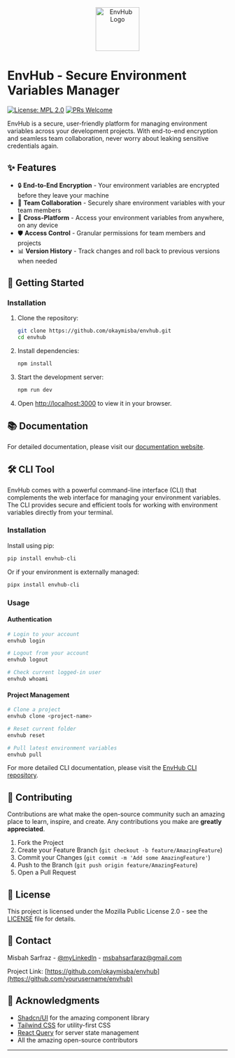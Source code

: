 <div align="center">
<img src="https://envhub.net/favicon.ico" alt="EnvHub Logo" width="100">
</div>

# EnvHub - Secure Environment Variables Manager

[![License: MPL 2.0](https://img.shields.io/badge/License-MPL%202.0-brightgreen.svg)](https://opensource.org/licenses/MPL-2.0)
[![PRs Welcome](https://img.shields.io/badge/PRs-welcome-brightgreen.svg?style=flat-square)](http://makeapullrequest.com)

EnvHub is a secure, user-friendly platform for managing environment variables across your development projects. With end-to-end encryption and seamless team collaboration, never worry about leaking sensitive credentials again.

## ✨ Features

- 🔒 **End-to-End Encryption** - Your environment variables are encrypted before they leave your machine
- 👥 **Team Collaboration** - Securely share environment variables with your team members
- 📱 **Cross-Platform** - Access your environment variables from anywhere, on any device
- 🛡️ **Access Control** - Granular permissions for team members and projects
- 📊 **Version History** - Track changes and roll back to previous versions when needed

## 🚀 Getting Started

[//]: # (### Prerequisites)

[//]: # ()
[//]: # (- Node.js 16.x or later)

[//]: # (- npm or yarn)

[//]: # (- A modern web browser &#40;Chrome, Firefox, Safari, or Edge&#41;)

### Installation

1. Clone the repository:
   ```bash
   git clone https://github.com/okaymisba/envhub.git
   cd envhub
   ```

2. Install dependencies:
   ```bash
   npm install
   ```

[//]: # ()
[//]: # (3. Set up environment variables:)

[//]: # (   ```bash)

[//]: # (   cp .env.example .env.local)

[//]: # (   # Edit .env.local with your configuration)

[//]: # (   ```)

3. Start the development server:
   ```bash
   npm run dev
   ```

2. Open [http://localhost:3000](http://localhost:3000) to view it in your browser.

## 📚 Documentation

For detailed documentation, please visit our [documentation website](https://docs.envhub.com).

## 🛠️ CLI Tool

EnvHub comes with a powerful command-line interface (CLI) that complements the web interface for managing your environment variables. The CLI provides secure and efficient tools for working with environment variables directly from your terminal.

### Installation

Install using pip:
```bash
pip install envhub-cli
```

Or if your environment is externally managed:
```bash
pipx install envhub-cli
```

### Usage

#### Authentication
```bash
# Login to your account
envhub login

# Logout from your account
envhub logout

# Check current logged-in user
envhub whoami
```

#### Project Management
```bash
# Clone a project
envhub clone <project-name>

# Reset current folder
envhub reset

# Pull latest environment variables
envhub pull
```

For more detailed CLI documentation, please visit the [EnvHub CLI repository](https://github.com/Okaymisba/EnvHub-CLI).

## 🤝 Contributing

Contributions are what make the open-source community such an amazing place to learn, inspire, and create. Any contributions you make are **greatly appreciated**.

1. Fork the Project
2. Create your Feature Branch (`git checkout -b feature/AmazingFeature`)
3. Commit your Changes (`git commit -m 'Add some AmazingFeature'`)
4. Push to the Branch (`git push origin feature/AmazingFeature`)
5. Open a Pull Request

## 📝 License

This project is licensed under the Mozilla Public License 2.0 - see the [LICENSE](LICENSE) file for details.

## 📧 Contact

Misbah Sarfraz - [@myLinkedIn](https://www.linkedin.com/in/misbah-sarfaraz-a59854325/) - msbahsarfaraz@gmail.com

Project Link: [https://github.com/okaymisba/envhub](https://github.com/yourusername/envhub)

## 🙏 Acknowledgments

- [Shadcn/UI](https://ui.shadcn.com/) for the amazing component library
- [Tailwind CSS](https://tailwindcss.com/) for utility-first CSS
- [React Query](https://react-query.tanstack.com/) for server state management
- All the amazing open-source contributors

---
